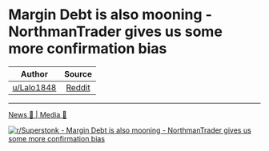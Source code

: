 Margin Debt is also mooning - NorthmanTrader gives us some more confirmation bias
=================================================================================

| Author      | Source | 
|  :----:     |    :----:   |        
| [u/Lalo1848](https://www.reddit.com/user/Lalo1848/) | [Reddit](https://www.reddit.com/r/Superstonk/comments/muol3n/margin_debt_is_also_mooning_northmantrader_gives/) |

---

[News 📰 | Media 📱](https://www.reddit.com/r/Superstonk/search?q=flair_name%3A%22News%20%F0%9F%93%B0%20%7C%20Media%20%F0%9F%93%B1%22&restrict_sr=1)

[![r/Superstonk - Margin Debt is also mooning - NorthmanTrader gives us some more confirmation bias](https://preview.redd.it/ok34fhk6hbu61.jpg?width=640&crop=smart&auto=webp&s=06413ade4e6e1b295a7b01619dc1e11854c4d57b)](https://i.redd.it/ok34fhk6hbu61.jpg)
